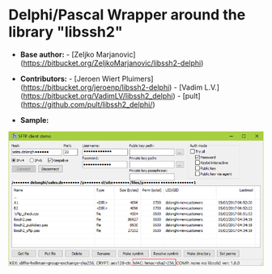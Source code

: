 # Delphi/Pascal Wrapper around the library "libssh2"

- **Base author:**
      - [Zeljko Marjanovic] (https://bitbucket.org/ZeljkoMarjanovic/libssh2-delphi)

- **Contributors:**
      -   [Jeroen Wiert Pluimers] (https://bitbucket.org/jeroenp/libssh2-delphi)
      -   [Vadim L.V.] (https://bitbucket.org/VadimLV/libssh2_delphi)
      -   [pult] (https://github.com/pult/libssh2_delphi/)


- **Sample:**

![Sample](img/sample.png?raw=true)
